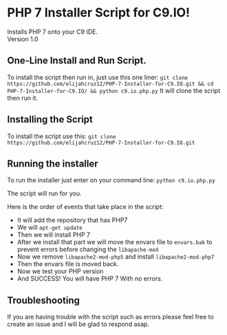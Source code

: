 # PHP 7 Installer Script for C9.IO!

Installs PHP 7 onto your C9 IDE.<br>
Version 1.0

## One-Line Install and Run Script.
To install the script then run in, just use this one liner:
`git clone https://github.com/elijahcruz12/PHP-7-Installer-for-C9.IO.git && cd PHP-7-Installer-for-C9.IO/ && python c9.io.php.py`
It will clone the script then run it.

## Installing the Script
To install the script use this:
`git clone https://github.com/elijahcruz12/PHP-7-Installer-for-C9.IO.git`

## Running the installer
To run the installer just enter on your command line:
`python c9.io.php.py`

The script will run for you.

Here is the order of events that take place in the script:

- It will add the repository that has PHP7
- We will `apt-get update`
- Then we will install PHP 7
- After we install that part we will move the envars file to `envars.bak` to prevent errors before changing the `libapache-mod`
- Now we remove `libapache2-mod-php5` and install `libapache2-mod-php7`
- Then the envars file is moved back.
- Now we test your PHP version
- And SUCCESS! You will have PHP 7 With no errors.

## Troubleshooting
If you are having trouble with the script such as errors please feel free to create an issue and I will be glad to respond asap.
